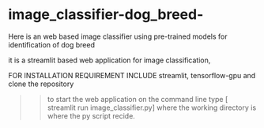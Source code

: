 # image_classifier-dog_breed-
Here is an web based image classifier using pre-trained models for identification of dog breed

it is a streamlit based web application for image classification,

FOR INSTALLATION REQUIREMENT INCLUDE streamlit, tensorflow-gpu
and clone the repository 
>> to start the web application on the command line type [ streamlit run image_classifier.py] where the working directory is 
where the py script recide.
